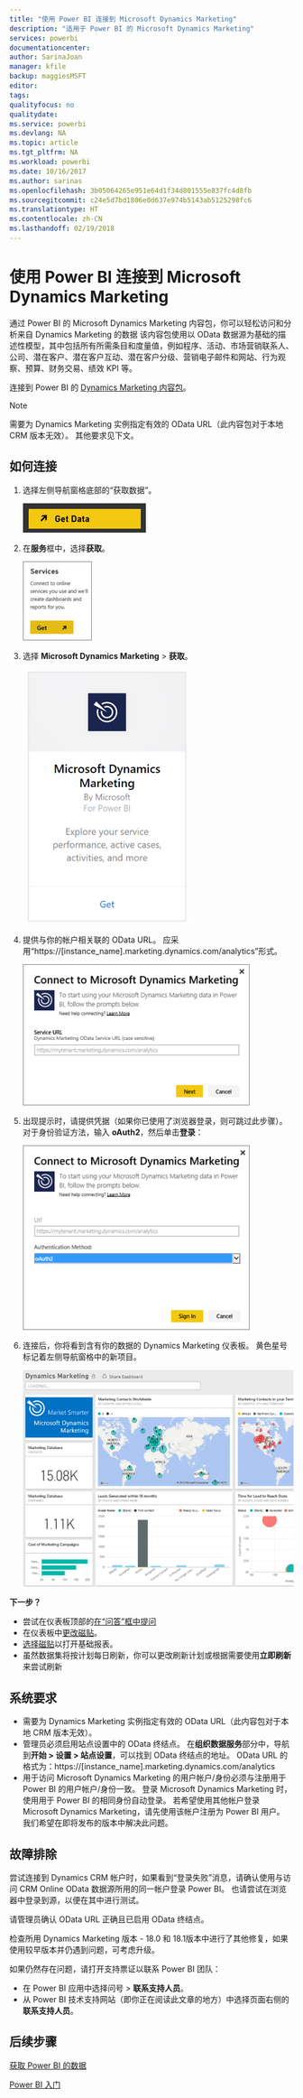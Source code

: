```yaml
---
title: "使用 Power BI 连接到 Microsoft Dynamics Marketing"
description: "适用于 Power BI 的 Microsoft Dynamics Marketing"
services: powerbi
documentationcenter: 
author: SarinaJoan
manager: kfile
backup: maggiesMSFT
editor: 
tags: 
qualityfocus: no
qualitydate: 
ms.service: powerbi
ms.devlang: NA
ms.topic: article
ms.tgt_pltfrm: NA
ms.workload: powerbi
ms.date: 10/16/2017
ms.author: sarinas
ms.openlocfilehash: 3b05064265e951e64d1f34d801555e837fc4d8fb
ms.sourcegitcommit: c24e5d7bd1806e0d637e974b5143ab5125298fc6
ms.translationtype: HT
ms.contentlocale: zh-CN
ms.lasthandoff: 02/19/2018
---
```

# <a name="connect-to-microsoft-dynamics-marketing-with-power-bi"></a>使用 Power BI 连接到 Microsoft Dynamics Marketing
通过 Power BI 的 Microsoft Dynamics Marketing 内容包，你可以轻松访问和分析来自 Dynamics Marketing 的数据 该内容包使用以 OData 数据源为基础的描述性模型，其中包括所有所需条目和度量值，例如程序、活动、市场营销联系人、公司、潜在客户、潜在客户互动、潜在客户分级、营销电子邮件和网站、行为观察、预算、财务交易、绩效 KPI 等。 

连接到 Power BI 的 [Dynamics Marketing 内容包](https://app.powerbi.com/getdata/services/microsoft-dynamics-marketing)。

>[!NOTE]
>需要为 Dynamics Marketing 实例指定有效的 OData URL（此内容包对于本地 CRM 版本无效）。 其他要求见下文。

## <a name="how-to-connect"></a>如何连接
1. 选择左侧导航窗格底部的“获取数据”。
   
   ![](media/service-connect-to-microsoft-dynamics-marketing/pbi_getdata.png) 
2. 在**服务**框中，选择**获取**。
   
   ![](media/service-connect-to-microsoft-dynamics-marketing/pbi_getservices.png) 
3. 选择 **Microsoft Dynamics Marketing** \> **获取**。
   
   ![](media/service-connect-to-microsoft-dynamics-marketing/mdmarketing.png)
4. 提供与你的帐户相关联的 OData URL。  应采用“https://[instance\_name].marketing.dynamics.com/analytics”形式。
   
   ![](media/service-connect-to-microsoft-dynamics-marketing/pbi_dynmktgserviceurl.png)
5. 出现提示时，请提供凭据（如果你已使用了浏览器登录，则可跳过此步骤）。 对于身份验证方法，输入 **oAuth2**，然后单击**登录**：
   
   ![](media/service-connect-to-microsoft-dynamics-marketing/pbi_dynammktgoauth2.png)
6. 连接后，你将看到含有你的数据的 Dynamics Marketing 仪表板。 黄色星号标记着左侧导航窗格中的新项目。
   
   ![](media/service-connect-to-microsoft-dynamics-marketing/pbi_dynammktgnewdash.png)

**下一步？**

* 尝试在仪表板顶部的[在“问答”框中提问](power-bi-q-and-a.md)
* 在仪表板中[更改磁贴](service-dashboard-edit-tile.md)。
* [选择磁贴](service-dashboard-tiles.md)以打开基础报表。
* 虽然数据集将按计划每日刷新，你可以更改刷新计划或根据需要使用**立即刷新**来尝试刷新

## <a name="system-requirements"></a>系统要求
* 需要为 Dynamics Marketing 实例指定有效的 OData URL（此内容包对于本地 CRM 版本无效）。  
* 管理员必须启用站点设置中的 OData 终结点。 在**组织数据服务**部分中，导航到**开始 \> 设置 \> 站点设置**，可以找到 OData 终结点的地址。  OData URL 的格式为：https://[instance\_name].marketing.dynamics.com/analytics  
* 用于访问 Microsoft Dynamics Marketing 的用户帐户/身份必须与注册用于 Power BI 的用户帐户/身份一致。 登录 Microsoft Dynamics Marketing 时，使用用于 Power BI 的相同身份自动登录。 若希望使用其他帐户登录 Microsoft Dynamics Marketing，请先使用该帐户注册为 Power BI 用户。 我们希望在即将发布的版本中解决此问题。   

## <a name="troubleshooting"></a>故障排除
尝试连接到 Dynamics CRM 帐户时，如果看到“登录失败”消息，请确认使用与访问 CRM Online OData 数据源所用的同一帐户登录 Power BI。 也请尝试在浏览器中登录到源，以便在其中进行测试。

请管理员确认 OData URL 正确且已启用 OData 终结点。

检查所用 Dynamics Marketing 版本 - 18.0 和 18.1版本中进行了其他修复，如果使用较早版本并仍遇到问题，可考虑升级。

如果仍然存在问题，请打开支持票证以联系 Power BI 团队：

* 在 Power BI 应用中选择问号 \> **联系支持人员**。
* 从 Power BI 技术支持网站（即你正在阅读此文章的地方）中选择页面右侧的**联系支持人员**。

## <a name="next-steps"></a>后续步骤
[获取 Power BI 的数据](service-get-data.md)

[Power BI 入门](service-get-started.md)

